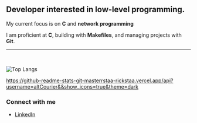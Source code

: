 ## Developer interested in low-level programming.

My current focus is on **C** and **network programming** 

I am proficient at **C**, building with **Makefiles**, and managing projects with **Git**.

---

<br>

![Top Langs](https://github-readme-stats.vercel.app/api/top-langs/?username=altCourier&layout=compact)

https://github-readme-stats-git-masterrstaa-rickstaa.vercel.app/api?username=altCourier&&show_icons=true&theme=dark

### Connect with me

-   [LinkedIn](https://www.linkedin.com/in/slauluyol/)
